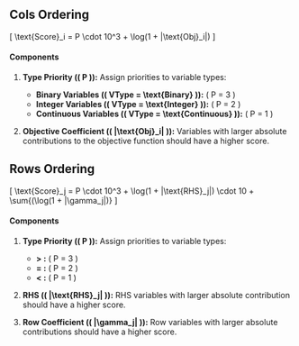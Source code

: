 ## **Cols Ordering**

\[
\text{Score}_i = P \cdot 10^3 + \log(1 + |\text{Obj}_i|)
\]

#### **Components**
1. **Type Priority (\( P \)):**
   Assign priorities to variable types:
   - **Binary Variables (\( VType = \text{Binary} \)):** \( P = 3 \)
   - **Integer Variables (\( VType = \text{Integer} \)):** \( P = 2 \)
   - **Continuous Variables (\( VType = \text{Continuous} \)):** \( P = 1 \)

2. **Objective Coefficient (\( |\text{Obj}_i| \)):**
   Variables with larger absolute contributions to the objective function should have a higher score.

## **Rows Ordering**

\[
\text{Score}_j = P \cdot 10^3 + \log(1 + |\text{RHS}_j|) \cdot 10 + \sum{(\log(1 + |\gamma_j|)}
\]

#### **Components**
1. **Type Priority (\( P \)):**
   Assign priorities to variable types:
   - **> :** \( P = 3 \)
   - **= :** \( P = 2 \)
   - **< :** \( P = 1 \)

2. **RHS (\( |\text{RHS}_j| \)):**
   RHS variables with larger absolute contribution should have a higher score.
3. **Row Coefficient (\( |\gamma_j| \)):**
   Row variables with larger absolute contributions should have a higher score.